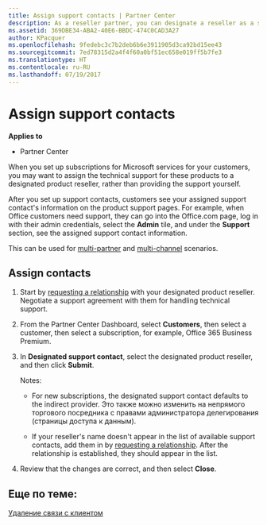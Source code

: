 ```yaml
---
title: Assign support contacts | Partner Center
description: As a reseller partner, you can designate a reseller as a support contact.
ms.assetid: 369DBE34-ABA2-40E6-BBDC-474C0CAD3A27
author: KPacquer
ms.openlocfilehash: 9fedebc3c7b2deb6b6e3911905d3ca92bd15ee43
ms.sourcegitcommit: 7ed78315d2a4f4f60a0bf51ec658e019ff5b7fe3
ms.translationtype: HT
ms.contentlocale: ru-RU
ms.lasthandoff: 07/19/2017
---
```

# <a name="assign-support-contacts"></a>Assign support contacts

**Applies to**

-  Partner Center

When you set up subscriptions for Microsoft services for your customers, you may want to assign the technical support for these products to a designated product reseller, rather than providing the support yourself.

After you set up support contacts, customers see your assigned support contact's information on the product support pages. For example, when Office customers need support, they can go into the Office.com page, log in with their admin credentials, select the **Admin** tile, and under the **Support** section, see the assigned support contact information.

This can be used for [multi-partner](multipartner.md) and [multi-channel](multichannel.md) scenarios. 

<a href="" id="assigncontacts"></a>
## <a name="assign-contacts"></a>Assign contacts

1.  Start by [requesting a relationship](request-a-relationship-with-a-customer.md) with your designated product reseller. Negotiate a support agreement with them for handling technical support.

2.  From the Partner Center Dashboard, select **Customers**, then select a customer, then select a subscription, for example, Office 365 Business Premium.

3.  In  **Designated support contact**, select the designated product reseller, and then click **Submit**. 

    Notes: 
    
    *  For new subscriptions, the designated support contact defaults to the indirect provider. Это также можно изменить на непрямого торгового посредника с правами администратора делегирования (страницы доступа к данным).
    
    *  If your reseller's name doesn't appear in the list of available support contacts, add them in by [requesting a relationship](request-a-relationship-with-a-customer.md). After the relationship is established, they should appear in the list.  

4.  Review that the changes are correct, and then select **Close**.

## <a name="related-topics"></a>Еще по теме:

[Удаление связи с клиентом](remove-a-relationship.md)